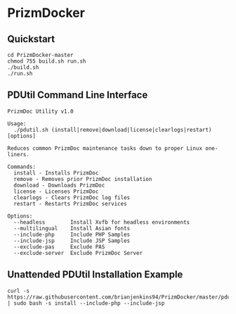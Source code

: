 # PrizmDocker

## Quickstart

    cd PrizmDocker-master
    chmod 755 build.sh run.sh
    ./build.sh
    ./run.sh

## PDUtil Command Line Interface

    PrizmDoc Utility v1.0

    Usage:
      ./pdutil.sh (install|remove|download|license|clearlogs|restart) [options]
    
    Reduces common PrizmDoc maintenance tasks down to proper Linux one-liners.
    
    Commands:
      install - Installs PrizmDoc
      remove - Removes prior PrizmDoc installation
      download - Downloads PrizmDoc
      license - Licenses PrizmDoc
      clearlogs - Clears PrizmDoc log files
      restart - Restarts PrizmDoc services
    
    Options:
      --headless        Install Xvfb for headless environments
      --multilingual    Install Asian fonts
      --include-php     Include PHP Samples
      --include-jsp     Include JSP Samples
      --exclude-pas     Exclude PAS
      --exclude-server  Exclude PrizmDoc Server

## Unattended PDUtil Installation Example

    curl -s https://raw.githubusercontent.com/brianjenkins94/PrizmDocker/master/pdutil.sh | sudo bash -s install --include-php --include-jsp
